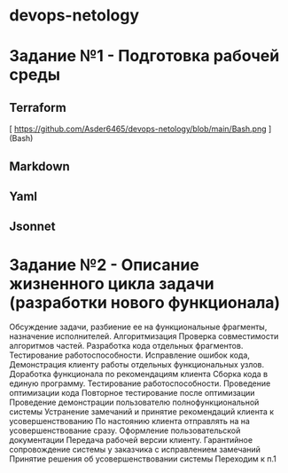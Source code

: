 # devops-netology

# Задание №1 - Подготовка рабочей среды

## Terraform


[ https://github.com/Asder6465/devops-netology/blob/main/Bash.png ] (Bash)

## Markdown


## Yaml




## Jsonnet


# Задание №2 - Описание жизненного цикла задачи (разработки нового функционала)

Обсуждение задачи, разбиение ее на функциональные фрагменты, назначение исполнителей.
Алгоритмизация
Проверка совместимости алгоритмов частей.
Разработка кода отдельных фрагментов.
Тестирование работоспособности. 
Исправление ошибок кода, 
Демонстрация клиенту работы отдельных функциональных узлов.
Доработка функционала по рекомендациям клиента
Сборка кода в единую программу.
Тестирование работоспособности.
Проведение оптимизации кода
Повторное тестирование после оптимизации
Проведение демонстрации пользователю полнофункциональной системы
Устранение замечаний и принятие рекомендаций клиента к усовершенствованию
По настоянию клиента отправлять на на усовершенствование сразу.
Оформление пользовательской документации
Передача рабочей версии клиенту.
Гарантийное сопровождение системы у заказчика с исправлением замечаний
Принятие решения об усовершенствовании системы
Переходим к п.1
